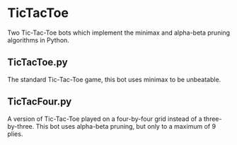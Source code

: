 # TicTacToe
Two Tic-Tac-Toe bots which implement the minimax and alpha-beta pruning algorithms in Python.

## TicTacToe.py
The standard Tic-Tac-Toe game, this bot uses minimax to be unbeatable.

## TicTacFour.py
A version of Tic-Tac-Toe played on a four-by-four grid instead of a three-by-three. This bot uses alpha-beta pruning, but only to a maximum of 9 plies.
